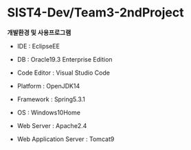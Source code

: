 # SIST4-Dev/Team3-2ndProject

**개발환경 및 사용프로그램**
*  IDE : EclipseEE 

*  DB : Oracle19.3 Enterprise Edition

*  Code Editor : Visual Studio Code

*  Platform : OpenJDK14 

*  Framework : Spring5.3.1

*  OS : Windows10Home

*  Web Server : Apache2.4

*  Web Application Server : Tomcat9

